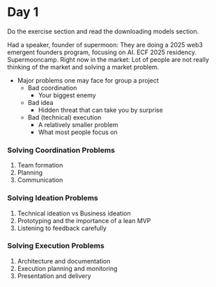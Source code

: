 # Day 1

Do the exercise section and read the downloading models section. 

Had a speaker, founder of supermoon: They are doing a 2025 web3 emergent founders program, focusing on AI.
ECF 2025 residency. Supermooncamp.
Right now in the market: Lot of people are not really thinking of the market and solving a market problem.

- Major problems one may face for group a project
  - Bad coordination
    - Your biggest enemy
  - Bad idea
    - Hidden threat that can take you by surprise
  - Bad (technical) execution
    - A relatively smaller problem
    - What most people focus on

### Solving Coordination Problems

1. Team formation
2. Planning
3. Communication

### Solving Ideation Problems

1. Technical ideation vs Business ideation
2. Prototyping and the importance of a lean MVP
3. Listening to feedback carefully

### Solving Execution Problems

1. Architecture and documentation
2. Execution planning and monitoring
3. Presentation and delivery
